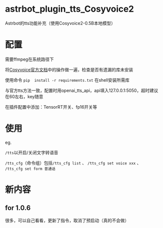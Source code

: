 # astrbot_plugin_tts_Cosyvoice2

Astrbot的tts功能补充（使用Cosyvoice2-0.5B本地模型）

# 配置

需要ffmpeg在系统路径下

将[Cosyvoice官方文档](https://www.modelscope.cn/models/iic/CosyVoice2-0.5B/summary)中的操作做一遍，检查是否有遗漏的库未安装

使用命令 `pip  install -r requirements.txt` 在shell安装所需库

与官方tts方法一致，配置时用openai_tts_api，api填入127.0.0.1:5050，超时建议在60左右，key随意

在插件配置中添加：TensorRT开关、fp16开关等

# 使用

eg. 

`/tts`以开启/关闭文字转语音

`/tts_cfg`（命令组）包括`/tts_cfg list` 、 `/tts_cfg set voice xxx` 、 `/tts_cfg set form 普通话`


# 新内容

## for 1.0.6

很多，可以自己看看，更新了指令，取消了预启动（真的不会做）
